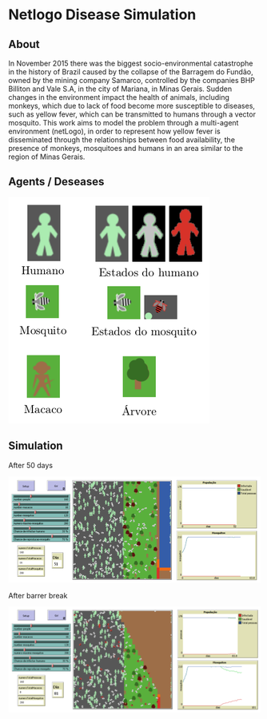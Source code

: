 # Netlogo Disease Simulation

About
-----
In November 2015 there was the biggest socio-environmental catastrophe in the history of Brazil caused by the collapse of the Barragem do Fundão, owned by the mining company Samarco, controlled by the companies BHP Billiton and Vale S.A, in the city of Mariana, in Minas Gerais.
Sudden changes in the environment impact the health of animals, including monkeys, which due to lack of food become more susceptible to diseases, such as yellow fever, which can be transmitted to humans through a vector mosquito.
This work aims to model the problem through a multi-agent environment (netLogo), in order to represent how yellow fever is disseminated through the relationships between food availability, the presence of monkeys, mosquitoes and humans in an area similar to the region of Minas Gerais.



Agents / Deseases
-----------

![GitHub Logo](/images/deseases.png)


Simulation
-----------

After 50 days

![GitHub Logo](/images/before.png)


After barrer break

![GitHub Logo](/images/after.png)
